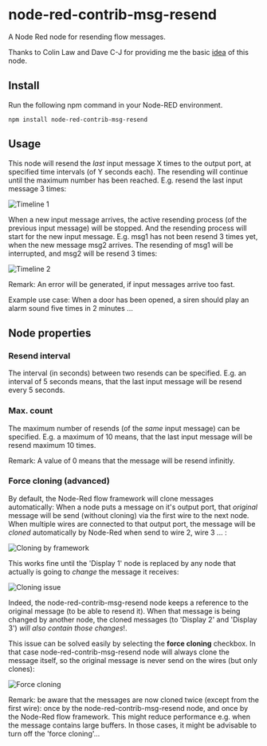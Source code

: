 # node-red-contrib-msg-resend
A Node Red node for resending flow messages.

Thanks to Colin Law and Dave C-J for providing me the basic [idea](https://groups.google.com/forum/#!searchin/node-red/butenaers/node-red/lAPYt5fxyUM/anAiSRkiFgAJ) of this node. 

## Install
Run the following npm command in your Node-RED environment.
```
npm install node-red-contrib-msg-resend
```

## Usage
This node will resend the *last* input message X times to the output port, at specified time intervals (of Y seconds each).  The resending will continue until the maximum number has been reached.  E.g. resend the last input message 3 times:

![Timeline 1](https://github.com/bartbutenaers/node-red-contrib-msg-resend/blob/master/images/timeline1.png)

When a new input message arrives, the active resending process (of the previous input message) will be stopped.  And the resending process will start for the new input message.  E.g. msg1 has not been resend 3 times yet, when the new message msg2 arrives.  The resending of msg1 will be interrupted, and msg2 will be resend 3 times:

![Timeline 2](https://github.com/bartbutenaers/node-red-contrib-msg-resend/blob/master/images/timeline2.png)

Remark: An error will be generated, if input messages arrive too fast.

Example use case: When a door has been opened, a siren should play an alarm sound five times in 2 minutes ...

## Node properties

### Resend interval
The interval (in seconds) between two resends can be specified.  E.g. an interval of 5 seconds means, that the last input message will be resend every 5 seconds.

### Max. count
The maximum number of resends (of the *same* input message) can be specified.  E.g. a maximum of 10 means, that the last input message will be resend maximum 10 times.

Remark: A value of 0 means that the message will be resend infinitly.

### Force cloning (advanced)
By default, the Node-Red flow framework will clone messages automatically: When a node puts a message on it's output port, that *original* message will be send (without cloning) via the first wire to the next node.  When multiple wires are connected to that output port, the message will be *cloned* automatically by Node-Red when send to wire 2, wire 3 ... :

![Cloning by framework](https://github.com/bartbutenaers/node-red-contrib-msg-resend/blob/master/images/Framework_cloning.png)

This works fine until the 'Display 1' node is replaced by any node that actually is going to *change* the message it receives: 

![Cloning issue](https://github.com/bartbutenaers/node-red-contrib-msg-resend/blob/master/images/Cloning_issue.png)

Indeed, the node-red-contrib-msg-resend node keeps a reference to the original message (to be able to resend it).  When that message is being changed by another node, the cloned messages (to 'Display 2' and 'Display 3') *will also contain those changes*!.

This issue can be solved easily by selecting the **force cloning** checkbox.  In that case node-red-contrib-msg-resend node will always clone the message itself, so the original message is never send on the wires (but only clones):

![Force cloning](https://github.com/bartbutenaers/node-red-contrib-msg-resend/blob/master/images/Force_cloning.png)

Remark: be aware that the messages are now cloned twice (except from the first wire): once by the node-red-contrib-msg-resend node, and once by the Node-Red flow framework.  This might reduce performance e.g. when the message contains large buffers.  In those cases, it might be advisable to turn off the 'force cloning'...

